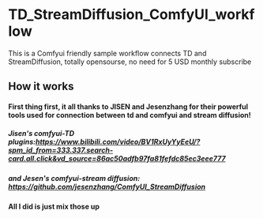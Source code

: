 # TD_StreamDiffusion_ComfyUI_workflow
This is a Comfyui friendly sample workflow connects TD and StreamDiffusion, totally opensourse, no need for 5 USD monthly subscribe

## How it works
#### First thing first, it all thanks to JISEN and Jesenzhang for their powerful tools used for connection between td and comfyui and stream diffusion!
##### Jisen's comfyui-TD plugins:https://www.bilibili.com/video/BV1RxUyYyEeU/?spm_id_from=333.337.search-card.all.click&vd_source=86ac50adfb97fa81fefdc85ec3eee777
##### and Jesen's comfyui-stream diffusion: https://github.com/jesenzhang/ComfyUI_StreamDiffusion

#### All I did is just mix those up 
